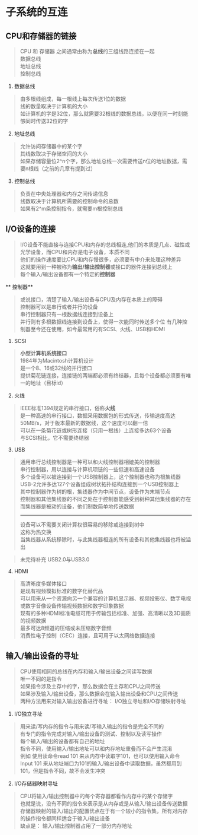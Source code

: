 # 子系统的互连



## CPU和存储器的链接 
> CPU 和 存储器 之间通常由称为**总线**的三组线路连接在一起  
> 数据总线  
> 地址总线  
> 控制总线  


1. 数据总线

> 由多根线组成，每一根线上每次传送1位的数据  
> 线的数量取决于计算机的大小  
> 如计算机的字是32位，那么就需要32根线的数据总线，以便在同一时刻能够同时传送32位的字

2. 地址总线  

> 允许访问存储器中的某个字  
> 其线数取决于存储空间的大小  
> 如果存储容量位2^n个字，那么地址总线一次需要传送n位的地址数据，需要n根线（之前的几章有提到过）

3. 控制总线

> 负责在中央处理器和内存之间传递信息  
> 线数取决于计算机所需要的控制命令的总数  
> 如果有2^m条控制指令，就需要m根控制总线

## I/O设备的连接

> I/O设备不能直接与连接CPU和内存的总线相连,他们的本质是几点、磁性或光学设备，而CPU和内存是电子设备，本质不同  
> 他们的操作速度要比CPU和内存慢很多，必须要有中介来处理这种差异  
> 这就要用到一种被称为**输出/输出控制器**或接口的器件连接到总线上  
> 每个输入/输出设备都有一个特定的**控制器**

** 控制器**
> 或说接口，清楚了输入/输出设备与CPU及内存在本质上的障碍  
> 控制器可以是串行或者并行的设备  
> 串行控制器只有一根数据线连接到设备上  
> 并行则有多根数据线连接到设备上，使得一次能同时传送多个位
> 有几种控制器至今还在使用，如今最常用的有SCSI、火线、USB和HDMI

1) SCSI

> **小型计算机系统接口**  
> 1984年为Macintosh计算机设计  
> 是一个8、16或32线的并行接口  
> 提供菊花链连接，连接链的两端都必须有终结器，且每个设备都必须要有唯一的地址（目标id）

2) 火线 

> IEEE标准1394规定的串行接口，俗称**火线**  
> 是一种高速的串行接口，数据采用数据包的形式传送，传输速度高达50MB/s，对于版本最新的数据线，这个速度可以翻一倍  
> 可以在一条菊花链或树形连接（只用一根线）上连接多达63个设备  
> 与SCSI相比，它不需要终结器

3) USB

> 通用串行总线控制器是一种可以和火线控制器相媲美的控制器  
> 串行控制器，用以连接与计算机项链的一些低速和高速设备  
> 多个设备可以被连接到一个USB控制器上，这个控制器也称为根集线器  
> USB-2允许多达127个设备组成树状拓扑结构连接到一个USB控制器上  
> 其中控制器作为树的根，集线器作为中间节点，设备作为末端节点  
> 控制器和其他集线器的不同之处在于控制器能感受到树种其他集线器的存在  
> 而集线器是被动的设备，他们制数简单地传送数据  
> ***  
> 设备可以不需要关闭计算权很容易的移除或连接到树中  
> 这称为热交换  
> 当集线器从系统移除时，与此集线器相连的所有设备和其他集线器也将被溢出

> 未完待补充
> USB2.0与USB3.0

4) HDMI
                                                     
> 高清晰度多媒体接口  
> 是现有视频模拟标准的数字化替代品  
> 可以用来从一个资源向另一个兼容的计算机显示器、视频投影仪、数字电视或数字音像设备传输视频数据和数字印象数据  
> 现有的多种HDMI标准电缆可用于传输包括标准、加强、高清晰以及3D画质的视频数据  
> 最多可达8频道的压缩或未压缩数字音频  
> 消费性电子控制（CEC）连接，且可用于以太网络数据连接


## 输入/输出设备的寻址

> CPU使用相同的总线在内存和输入/输出设备之间读写数据  
> 唯一不同的是指令  
> 如果指令涉及主存中的字，那么数据会在主存和CPU之间传送  
> 如果涉及输入/输出设备，那么数据会在输入输出设备和CPU之间传送  
> 两种方法用来对输入输出设备进行寻址： I/O独立寻址和I/O存储映射寻址  

1. I/O独立寻址

> 用来读/写内存的指令与用来读/写输入输出的指令是完全不同的  
> 有专门的指令完成对输入/输出设备的测试、控制以及读写操作  
> 每个输入/输出的设备都有自己的地址  
> 指令不同，使用输入/输出地址可以和内存地址重叠而不会产生混淆  
> 例如 使用读命令read 101 来从内存中读取字101，也可以使用输入命令Input 101 来从地址端口为101的输入/输出设备中读取数据，虽然都用到101，但是指令不同，故不会发生冲突


2. I/O存储器映射寻址

> CPU将输入/输出控制器中的每个寄存器都看作内存中的某个存储字  
> 也就是说，没有不同的指令来表示是从内存或是从输入/输出设备传送数据  
> 存储器映射的输入/输出的配置优点在于有一个较小的指令集，所有对内存的操作指令都同样适合于输入/输出设备  
> 缺点是： 输入/输出控制器占用了一部分内存地址


